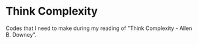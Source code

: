 # Think Complexity
Codes that I need to make during my reading of "Think Complexity - Allen B. Downey".
